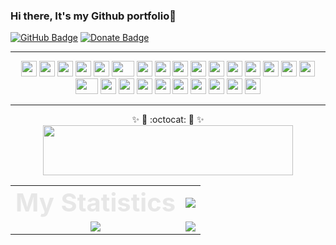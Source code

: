 ### Hi there, It's my Github portfolio👋

<!--
**DomicZhong/DomicZhong** is a ✨ _special_ ✨ repository because its `README.md` (this file) appears on your GitHub profile.

Here are some ideas to get you started:

- 🔭 I’m currently working on ...
- 🌱 I’m currently learning ...
- 👯 I’m looking to collaborate on ...
- 🤔 I’m looking for help with ...
- 💬 Ask me about ...
- 📫 How to reach me: ...
- 😄 Pronouns: ...
- ⚡ Fun fact: ...
-->
[![GitHub Badge](https://img.shields.io/github/followers/DomicZhong?style=social)](https://github.com/DomicZhong?tab=followers)
[![Donate Badge](https://img.shields.io/badge/Donate-Buy%20me%20a%20coffee-yellowgreen.svg)](https://www.buymeacoffee.com/domic)

---

<div align="center">
    <img src="https://cultofthepartyparrot.com/parrots/hd/githubparrot.gif" width="25" height="25"/>
    <img src="https://cultofthepartyparrot.com/parrots/pythonparrot.gif" width="25" height="25"/>
    <img src="https://cultofthepartyparrot.com/parrots/hd/nodeparrot.gif" width="25" height="25"/>
    <img src="https://cultofthepartyparrot.com/parrots/hd/vueparrot.gif" width="25" height="25"/>
    <img src="https://cultofthepartyparrot.com/parrots/hd/moonparrot.gif" width="25" height="25"/>
    <img src="https://cultofthepartyparrot.com/parrots/fiestaparrot.gif" width="36" height="25"/>
    <img src="https://cultofthepartyparrot.com/parrots/hd/revolutionparrot.gif" width="25" height="25"/>
    <img src="https://cultofthepartyparrot.com/parrots/hd/angelparrot.gif" width="25" height="25"/>
    <img src="https://cultofthepartyparrot.com/parrots/hd/headingparrot.gif" width="25" height="25"/>
    <img src="https://cultofthepartyparrot.com/parrots/hd/opensourceparrot.gif" width="25" height="25"/>
    <img src="https://cultofthepartyparrot.com/parrots/hd/twinsparrot.gif" width="25" height="25"/>
    <img src="https://cultofthepartyparrot.com/parrots/shipitparrot.gif" width="25" height="25"/>
    <img src="https://cultofthepartyparrot.com/parrots/hd/reverseportalorangeparrot.gif" width="25" height="25"/>
    <img src="https://cultofthepartyparrot.com/parrots/hd/portalorangeparrot.gif" width="25" height="25"/>
    <img src="https://cultofthepartyparrot.com/parrots/hd/pokeparrot.gif" width="25" height="25"/>
    <img src="https://cultofthepartyparrot.com/parrots/hd/scienceparrot.gif" width="25" height="25"/>
    <img src="https://cultofthepartyparrot.com/parrots/hd/redenvelopeparrot.gif" width="36" height="25"/>
    <img src="https://cultofthepartyparrot.com/parrots/hd/laptop_parrot.gif" width="25" height="25"/>
    <img src="https://cultofthepartyparrot.com/parrots/harrypotterparrot.gif" width="25" height="25"/>
    <img src="https://cultofthepartyparrot.com/parrots/hd/christmasparrot.gif" width="25" height="25"/>
    <img src="https://cultofthepartyparrot.com/parrots/hd/vaccineparrot.gif" width="25" height="25"/>
    <img src="https://cultofthepartyparrot.com/parrots/hd/astronautparrot.gif" width="25" height="25"/>
    <img src="https://cultofthepartyparrot.com/parrots/hd/boomparrot.gif" width="25" height="25"/>
    <img src="https://cultofthepartyparrot.com/parrots/hd/covid19parrot.gif" width="25" height="25"/>
    <img src="https://cultofthepartyparrot.com/parrots/hd/opensourceparrot.gif" width="25" height="25"/>
    <img src="https://cultofthepartyparrot.com/parrots/hd/maskparrot.gif" width="25" height="25"/>
</div>

---

<p align="center">
  ✨ 🔭 :octocat: 🔭 ✨
  </br>
  <img src="https://readme-typing-svg.herokuapp.com?font=Calibri&color=%23318FF7&size=26&center=true&multiline=true&lines=I%E2%80%99m+currently+working+on;GIS+%26+Urban+Informatics" width="400" height="80"></a>
</p>

<table align="center" width="100%" >
  <tr>
    <td align="center">
    <div style="color: #e7e7e7; font-weight: bold; font-size: 40px">
      My Statistics
    </div>
    </td>
    <td align="center">
      <img src="https://github-readme-stats.vercel.app/api?username=DomicZhong&count_private=true&show_icons=true&theme=radical&layout=compact&title_color=007bff&text_color=&icon_color=&bg_color=" >
    </td>
  </tr>
   <tr>
      <td align="center">
        <img src="https://github-readme-stats.vercel.app/api/top-langs/?username=DomicZhong&langs_count=5&hide=go,html,css,tex&theme=radical&layout=compact">
      </td>
      <td align="center">
        <img src="https://github-readme-streak-stats.herokuapp.com/?user=DomicZhong&theme=radical">
      </td>
  </tr>
</table>

<!-- <p align="center" width="100%">
  <img src="https://github-readme-stats.vercel.app/api?username=DomicZhong&show_icons=true&theme=radical&layout=compact&&&title_color=007bff&text_color=e7e7e7&icon_color=007bff&bg_color=171c28" >
</p>
<p align="center" width="100%">
  <img src="https://github-readme-stats.vercel.app/api/top-langs/?username=DomicZhong&langs_count=3&hide=c,go,html,css,tex&theme=radical">
</p>
<p align="center" width="100%">
    <img src="https://github-readme-streak-stats.herokuapp.com/?user=DomicZhong&theme=radical">
</p> -->

